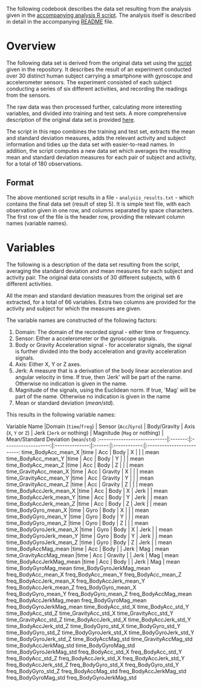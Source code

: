 
The following codebook describes the data set resulting from the analysis given in the [accompanying analysis R script](https://github.com/slior/CourseraExtractingDataProject/blob/master/run_analysis.r).
The analysis itself is described in detail in the accompanying [README](https://github.com/slior/CourseraExtractingDataProject/blob/master/README.md) file.

# Overview

The following data set is derived from the original data set using the [script](https://github.com/slior/CourseraExtractingDataProject/blob/master/run_analysis.r) given in the repository.
It describes the result of an experiment conducted over 30 distinct human subject carrying a smartphone with gyroscope and accelerometer sensors.
The experiment consisted of each subject conducting a series of six different activities, and recording the readings from the sensors.

The raw data was then processed further, calculating more interesting variables, and divided into training and test sets.
A more comprehensive description of the original data set is provided [here](http://archive.ics.uci.edu/ml/datasets/Human+Activity+Recognition+Using+Smartphones).

The script in this repo combines the training and test set, extracts the mean and standard deviation measures, adds the relevant activity and subject information and tidies up the data set with easier-to-read names.
In addition, the script computes a new data set which averages the resulting mean and standard deviation measures for each pair of subject and activity, for a total of 180 observations.

## Format
The above mentioned script results in a file - `analysis_results.txt` - which contains the final data set (result of step 5).
It is simple text file, with each observation given in one row, and columns separated by space characters.
The first row of the file is the header row, providing the relevant column names (variable names).

# Variables

The following is a description of the data set resulting from the script, averaging the standard deviation and mean measures for each subject and activity pair.
The original data consists of 30 different subjects, with 6 different activities.

All the mean and standard deviation measures from the original set are extracted, for a total of 66 variables. Extra two columns are provided for the activity and subject for which the measures are given.

The variable names are constructed of the following factors:
1. Domain: The domain of the recorded signal - either time or frequency.
2. Sensor: Either a accelerometer or the gyroscope signals.
3. Body or Gravity Acceleration signal - for accelerator signals, the signal is further divided into the body acceleration and gravity acceleration signals.
4. Axis: Either X, Y or Z axes.
5. Jerk: A measure that is a derivation of the body linear acceleration and angular velocity in time. If true, then 'Jerk' will be part of the name. Otherwise no indication is given in the name.
6. Magnitude of the signals, using the Euclidean norm. If true, 'Mag' will be part of the name. Otherwise no indication is given in the name
6. Mean or standard deviation (*mean*/*std*).

This results in the following variable names:

Variable Name 				      |Domain (`time`/`freq`)	| Sensor (`Acc`/`Gyro`) | Body/Gravity | Axis (`X`, `Y` or `Z`) | Jerk (`Jerk` or nothing) | Magnitude (`Mag` or nothing) | Mean/Standard Deviation (`mean`/`std`)
:----------------------------|:-------:|:-------------------:|:--------------:|:------:|:------------:|:-------------------------:
time_BodyAcc_mean_X          |time   | Acc               | Body         | X    |           |  | mean
time_BodyAcc_mean_Y          |time   | Acc               | Body         | Y    |           |  | mean
time_BodyAcc_mean_Z          |time   | Acc               | Body         | Z    |           |  | mean
time_GravityAcc_mean_X		 |time   | Acc               | Gravity         | X    |           | | mean
time_GravityAcc_mean_Y       |time   | Acc               | Gravity         | Y    |           | | mean
time_GravityAcc_mean_Z       |time   | Acc               | Gravity         | Z    |           | | mean
time_BodyAccJerk_mean_X		 |time   | Acc               | Body         | X    | Jerk          | | mean
time_BodyAccJerk_mean_Y      |time   | Acc               | Body         | Y    | Jerk          | | mean
time_BodyAccJerk_mean_Z      |time   | Acc               | Body         | Z    | Jerk          | | mean
time_BodyGyro_mean_X		 |time   | Gyro               | Body         | X    |           | | mean
time_BodyGyro_mean_Y         |time   | Gyro               | Body         | Y    |           | | mean
time_BodyGyro_mean_Z         |time   | Gyro               | Body         | Z    |           | | mean
time_BodyGyroJerk_mean_X	 |time   | Gyro               | Body         | X    | Jerk      | | mean
time_BodyGyroJerk_mean_Y     |time   | Gyro               | Body         | Y    | Jerk      | | mean
time_BodyGyroJerk_mean_Z     |time   | Gyro               | Body         | Z    | Jerk      | | mean
time_BodyAccMag_mean		 |time   | Acc               | Body         |    | Jerk      |  Mag | mean
time_GravityAccMag_mean      |time   | Acc               | Gravity         |    | Jerk      | Mag | mean
time_BodyAccJerkMag_mean     |time   | Acc               | Body         |    | Jerk      | Mag | mean
time_BodyGyroMag_mean
time_BodyGyroJerkMag_mean
freq_BodyAcc_mean_X
freq_BodyAcc_mean_Y
freq_BodyAcc_mean_Z
freq_BodyAccJerk_mean_X
freq_BodyAccJerk_mean_Y
freq_BodyAccJerk_mean_Z
freq_BodyGyro_mean_X
freq_BodyGyro_mean_Y
freq_BodyGyro_mean_Z
freq_BodyAccMag_mean
freq_BodyAccJerkMag_mean
freq_BodyGyroMag_mean
freq_BodyGyroJerkMag_mean
time_BodyAcc_std_X
time_BodyAcc_std_Y
time_BodyAcc_std_Z
time_GravityAcc_std_X
time_GravityAcc_std_Y
time_GravityAcc_std_Z
time_BodyAccJerk_std_X
time_BodyAccJerk_std_Y
time_BodyAccJerk_std_Z
time_BodyGyro_std_X
time_BodyGyro_std_Y
time_BodyGyro_std_Z
time_BodyGyroJerk_std_X
time_BodyGyroJerk_std_Y
time_BodyGyroJerk_std_Z
time_BodyAccMag_std
time_GravityAccMag_std
time_BodyAccJerkMag_std
time_BodyGyroMag_std
time_BodyGyroJerkMag_std
freq_BodyAcc_std_X
freq_BodyAcc_std_Y
freq_BodyAcc_std_Z
freq_BodyAccJerk_std_X
freq_BodyAccJerk_std_Y
freq_BodyAccJerk_std_Z
freq_BodyGyro_std_X
freq_BodyGyro_std_Y
freq_BodyGyro_std_Z
freq_BodyAccMag_std
freq_BodyAccJerkMag_std
freq_BodyGyroMag_std
freq_BodyGyroJerkMag_std


